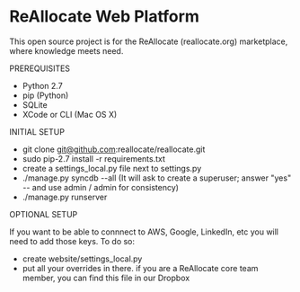 ReAllocate Web Platform 
============================
This open source project is for the ReAllocate (reallocate.org) marketplace, where knowledge meets need.

PREREQUISITES

- Python 2.7
- pip (Python)
- SQLite
- XCode or CLI (Mac OS X)

INITIAL SETUP

- git clone git@github.com:reallocate/reallocate.git
- sudo pip-2.7 install -r requirements.txt
- create a settings_local.py file next to settings.py
- ./manage.py syncdb --all  (It will ask to create a superuser; answer "yes" -- and use admin / admin for consistency)
- ./manage.py runserver

OPTIONAL SETUP

If you want to be able to connnect to AWS, Google, LinkedIn, etc you will need to add those keys. To do so:

- create website/settings_local.py
- put all your overrides in there.  if you are a ReAllocate core team member, you can find this file in our Dropbox
